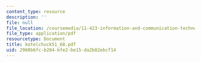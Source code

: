 ```yaml
---
content_type: resource
description: ''
file: null
file_location: /coursemedia/11-423-information-and-communication-technologies-in-community-development-spring-2004/2960b6fcb204bfe2be15da2b82ebcf14_kotelchuck51_68.pdf
file_type: application/pdf
resourcetype: Document
title: kotelchuck51_68.pdf
uid: 2960b6fc-b204-bfe2-be15-da2b82ebcf14
---
```

